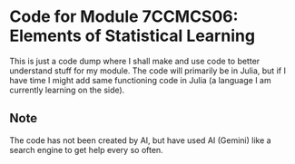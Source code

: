 # Code for Module 7CCMCS06: Elements of Statistical Learning

This is just a code dump where I shall make and use code to better understand stuff for my module. The code will primarily be in Julia, but if I have time I might add same functioning code in Julia (a language I am currently learning on the side).

## Note

The code has not been created by AI, but have used AI (Gemini) like a search engine to get help every so often. 